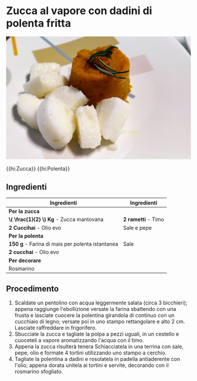 # Zucca al vapore con dadini di polenta fritta

![](img/Zucca-al-vapore-con-dadini-di-polenta-fritta.jpg)

{{hi:Zucca}}
{{hi:Polenta}}

## Ingredienti

| Ingredienti                  | Ingredienti             |
| ---------------------------- | ----------------------- |
| **Per la zucca** | |
| **\\( \frac{1}{2} \\) Kg** - Zucca mantovana | **2 rametti** - Timo |
| **2 Cuccihai** - Olio evo | Sale e pepe |
| **Per la polenta** |  |
| **150 g** - Farina di mais per polenta istantanea | Sale |
| **2 cucchai** - Olio evo | |
| **Per decorare** | |
| Rosmarino |  |

## Procedimento

1. Scaldate un pentolino con acqua leggermente salata (circa 3 bicchieri); appena raggiunge l'ebollizione versate la farina sbattendo con una frusta e lasciate cuocere la polentina girandola di continuo con un cucchiaio di legno; versate poi in uno stampo rettangolare e alto 2 cm. Lasciate raffreddare in frigorifero.
1. Sbucciate la zucca e tagliate la polpa a pezzi uguali, in un cestello e cuoceteli a vapore aromatizzando l'acqua con il timo. 
1. Appena la zucca risulterà tenera Schiacciatela in una terrina con sale, pepe, olio e formate 4 tortini utilizzando uno stampo a cerchio.
1. Tagliate la polentina a dadini e rosolatela in padella antiaderente con l'olio; appena dorata unitela ai tortini e servite, decorando con il rosmarino sfogliato.
